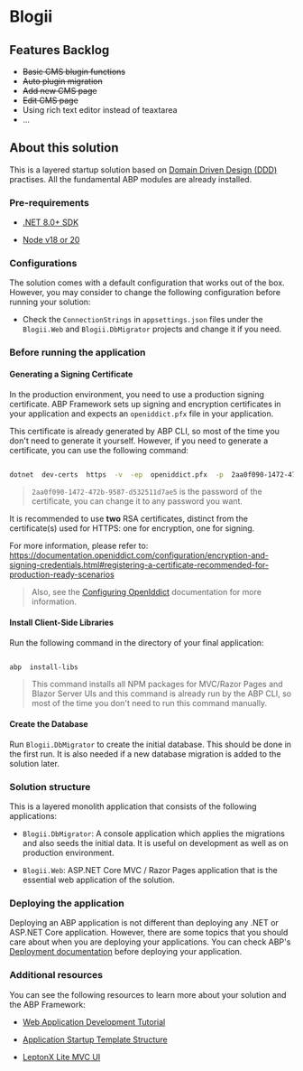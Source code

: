 # Blogii

## Features Backlog

-   ~~Basic CMS blugin functions~~
-   ~~Auto plugin migration~~
-   ~~Add new CMS page~~
-   ~~Edit CMS page~~
-   Using rich text editor instead of teaxtarea
-   ...

## About this solution

This is a layered startup solution based on [Domain Driven Design (DDD)](https://docs.abp.io/en/abp/latest/Domain-Driven-Design) practises. All the fundamental ABP modules are already installed.

### Pre-requirements

-   [.NET 8.0+ SDK](https://dotnet.microsoft.com/download/dotnet)

-   [Node v18 or 20](https://nodejs.org/en)

### Configurations

The solution comes with a default configuration that works out of the box. However, you may consider to change the following configuration before running your solution:

-   Check the `ConnectionStrings` in `appsettings.json` files under the `Blogii.Web` and `Blogii.DbMigrator` projects and change it if you need.

### Before running the application

#### Generating a Signing Certificate

In the production environment, you need to use a production signing certificate. ABP Framework sets up signing and encryption certificates in your application and expects an `openiddict.pfx` file in your application.

This certificate is already generated by ABP CLI, so most of the time you don't need to generate it yourself. However, if you need to generate a certificate, you can use the following command:

```bash

dotnet  dev-certs  https  -v  -ep  openiddict.pfx  -p  2aa0f090-1472-472b-9587-d532511d7ae5

```

> `2aa0f090-1472-472b-9587-d532511d7ae5` is the password of the certificate, you can change it to any password you want.

It is recommended to use **two** RSA certificates, distinct from the certificate(s) used for HTTPS: one for encryption, one for signing.

For more information, please refer to: https://documentation.openiddict.com/configuration/encryption-and-signing-credentials.html#registering-a-certificate-recommended-for-production-ready-scenarios

> Also, see the [Configuring OpenIddict](https://docs.abp.io/en/abp/latest/Deployment/Configuring-OpenIddict#production-environment) documentation for more information.

#### Install Client-Side Libraries

Run the following command in the directory of your final application:

```bash

abp  install-libs

```

> This command installs all NPM packages for MVC/Razor Pages and Blazor Server UIs and this command is already run by the ABP CLI, so most of the time you don't need to run this command manually.

#### Create the Database

Run `Blogii.DbMigrator` to create the initial database. This should be done in the first run. It is also needed if a new database migration is added to the solution later.

### Solution structure

This is a layered monolith application that consists of the following applications:

-   `Blogii.DbMigrator`: A console application which applies the migrations and also seeds the initial data. It is useful on development as well as on production environment.

-   `Blogii.Web`: ASP.NET Core MVC / Razor Pages application that is the essential web application of the solution.

### Deploying the application

Deploying an ABP application is not different than deploying any .NET or ASP.NET Core application. However, there are some topics that you should care about when you are deploying your applications. You can check ABP's [Deployment documentation](https://docs.abp.io/en/abp/latest/Deployment/Index) before deploying your application.

### Additional resources

You can see the following resources to learn more about your solution and the ABP Framework:

-   [Web Application Development Tutorial](https://docs.abp.io/en/abp/latest/Tutorials/Part-1)

-   [Application Startup Template Structure](https://docs.abp.io/en/abp/latest/Startup-Templates/Application)

-   [LeptonX Lite MVC UI](https://docs.abp.io/en/abp/latest/Themes/LeptonXLite/AspNetCore)
